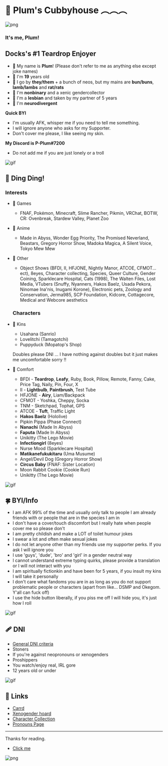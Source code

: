# 🌈 Plum's Cubbyhouse ︵︵︵

![png](https://i.imgur.com/gz0LRJw.png)
   ### It's me, Plum!
   Docks's #1 Teardrop Enjoyer
  ---
  
- 💫 My name is **Plum**! (Please don't refer to me as anything else except joke names)
- 🌾 I'm **19** years old
- 🍯 I go by **they/them** + a bunch of neos, but my mains are **bun/buns**, **lamb/lambs** and **rat/rats**
- 🌿 I'm **nonbinary** and a xenic gendercollector
- 🍰 I'm a **lesbian** and taken by my partner of 5 years
- 🥛 I'm **neurodivergent**


**Quick BYI**
 - I'm usually AFK, whisper me if you need to tell me something.
 - I will ignore anyone who asks for my Supporter.
 - Don't cover me please, I like seeing my skin.


**My Discord is P-Plum#7200**
- Do not add me if you are just lonely or a troll

![gif](https://i.imgur.com/6mNH3v6.gif)

## 🔔 Ding Ding!
   ### Interests
 - 🌼 Games
     - FNAF, Pokémon, Minecraft, Slime Rancher, Pikmin, VRChat, BOTW, CR: Ovenbreak, Stardew Valley, Planet Zoo

 - 🍏 Anime
     - Made in Abyss, Wonder Egg Priority, The Promised Neverland, Beastars, Gregory Horror Show, Madoka Magica, A Silent Voice, Tokyo Mew Mew

 - 🌙 Other
     - Object Shows (BFDI, II, HFJONE, Nightly Manor, ATCOE, CFMOT... ect), 8eyes, Character collecting, Species, Queer Culture, Gender Coining, Sparklecare Hospital, Cats (1998), The Walten Files, Lost Media, VTubers (Snuffy, Nyanners, Hakos Baelz, Usada Pekora, Ninomae Ina'nis, Inugami Korone), Electronic pets, Zoology and Conservation, Jerma985, SCP Foundation, Kidcore, Cottagecore, Medical and Webcore aesthetics


   ### Characters
 - 🥜 Kins
    - Usahana (Sanrio)
    - Lovelitchi (Tamagotchi)
    - Puppyduck (Mopatop's Shop)

   Doubles please DNI ... I have nothing against doubles but it just makes me uncomfortable sorry !!

 - 🍃 Comfort
    - BFDI - **Teardrop**, **Leafy**, Ruby, Book, Pillow, Remote, Fanny, Cake, Price Tag, Naily, Pin, Four, X
    - II - **Lightbulb**, **Paintbrush**, Test Tube
    - HFJONE - **Airy**, Liam/Backpack
    - CFMOT - Yoshka, Cheppy, Socka
    - TNM - Sketchpad, Tophat, GPS
    - ATCOE - **Tuft**, Traffic Light
    - **Hakos Baelz** (Hololive)
    - Pipkin Pippa (Phase Connect)
    - **Nanachi** (Made In Abyss)
    - **Faputa** (Made In Abyss)
    - Unikitty (The Lego Movie)
    - **Infectiongirl** (8eyes)
    - Nurse Mood (Sparklecare Hospital)
    - **Matikanefukukitaru** (Uma Musume)
    - Angel/Devil Dog (Gregory Horror Show)
    - **Circus Baby** (FNAF: Sister Location)
    - Moon Rabbit Cookie (Cookie Run)
    - Unikitty (The Lego Movie)

![gif](https://i.imgur.com/6mNH3v6.gif)

## 🍀 BYI/Info
 - I am AFK 99% of the time and usually only talk to people I am already friends with or people that are in the species I am in
 - I don't have a cover/touch discomfort but I really hate when people cover me so please don't
 - I am pretty childish and make a LOT of toilet humour jokes
 - I swear a lot and often make sexual jokes
 - I do not let anyone other than my friends use my supporter perks. If you ask I will ignore you
 - I use 'guys', 'dude', 'bro' and 'girl' in a gender neutral way
 - I cannot understand extreme typing quirks, please provide a translation or I will not interact with you
 - I am spiritually fictionkin and have been for 5 years, if you insult my kins I will take it personally
 - I don't care what fandoms you are in as long as you do not support problematic people or characters (apart from like... DSMP and Okegom. Y'all can fuck off)
 - I use the hide button liberally, if you piss me off I will hide you, it's just how I roll

![gif](https://i.imgur.com/6mNH3v6.gif)

## 🩹 DNI
- [General DNI criteria](https://basic-dfi-criteria.carrd.co/)
- Stoners
- If you're against neopronouns or xenogenders
- Proshippers
- You watch/enjoy real, IRL gore
- 12 years old or under

![gif](https://i.imgur.com/6mNH3v6.gif)

## 🌻 Links
 - [Carrd](https://nanachi.crd.co/)
 - [Xenogender hoard](https://bungender.crd.co/)
 - [Character Collection](https://toyhou.se/P-Plum/characters/folder:all)
 - [Pronouns Page](https://en.pronouns.page/@P-Plum)
------

Thanks for reading.
 - [Click me](https://www.youtube.com/watch?v=jfZOvQnsBq0)

![png](https://i.imgur.com/xrBnSzM.png)
